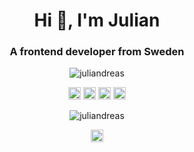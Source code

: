 <h1 align="center">Hi 👋, I'm Julian</h1>
<h3 align="center">A frontend developer from Sweden</h3>
<p align="center"> <img src="https://komarev.com/ghpvc/?username=juliandreas" alt="juliandreas" /> </p>

<p align="center"><img src="https://konpa.github.io/devicon/devicon.git/icons/vuejs/vuejs-original-wordmark.svg" alt="vuejs" width="20" height="20"/> <img src="https://konpa.github.io/devicon/devicon.git/icons/html5/html5-original-wordmark.svg" alt="html5" width="20" height="20"/> <img src="https://konpa.github.io/devicon/devicon.git/icons/javascript/javascript-original.svg" alt="javascript" width="20" height="20"/> <img src="https://konpa.github.io/devicon/devicon.git/icons/sass/sass-original.svg" alt="sass" width="20" height="20"/></p><p align="center"> <img src="https://github-readme-stats.vercel.app/api?username=juliandreas&show_icons=true" alt="juliandreas" /> </p>

<p align="center">
<a href="https://linkedin.com/in/julianlagerberg" target="blank"><img align="center" src="https://cdn.jsdelivr.net/npm/simple-icons@3.0.1/icons/linkedin.svg" alt="julianlagerberg" height="20" width="20" /></a>
</p>

